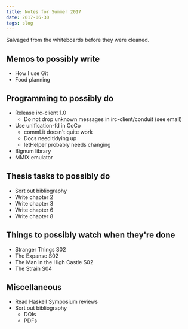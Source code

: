 ```yaml
---
title: Notes for Summer 2017
date: 2017-06-30
tags: slog
---
```


Salvaged from the whiteboards before they were cleaned.


Memos to possibly write
-----------------------

- How I use Git
- Food planning


Programming to possibly do
--------------------------

- Release irc-client 1.0
  - Do not drop unknown messages in irc-client/conduit (see email)
- Use unification-fd in CoCo
  - commLit doesn't quite work
  - Docs need tidying up
  - letHelper probably needs changing
- Bignum library
- MMIX emulator


Thesis tasks to possibly do
---------------------------

- Sort out bibliography
- Write chapter 2
- Write chapter 3
- Write chapter 6
- Write chapter 8


Things to possibly watch when they're done
------------------------------------------

- Stranger Things S02
- The Expanse S02
- The Man in the High Castle S02
- The Strain S04


Miscellaneous
-------------

- Read Haskell Symposium reviews
- Sort out bibliography
  - DOIs
  - PDFs
